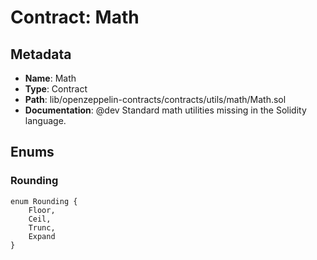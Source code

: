 # Contract: Math

## Metadata

- **Name**: Math
- **Type**: Contract
- **Path**: lib/openzeppelin-contracts/contracts/utils/math/Math.sol
- **Documentation**:  @dev Standard math utilities missing in the Solidity language.

## Enums

### Rounding

```solidity
enum Rounding {
    Floor,
    Ceil,
    Trunc,
    Expand
}
```
